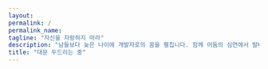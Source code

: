 ```yaml
---
layout: 
permalink: /
permalink_name: 
tagline: "자신을 자랑하지 마라"
description: "남들보다 늦은 나이에 개발자로의 꿈을 펼칩니다. 함께 어둠의 심연에서 발버둥치길 바라며"
title: "대문 두드리는 중"
---
```


<html lang="en">
<head>
    <meta charset="UTF-8">
    <meta http-equiv="X-UA-Compatible" content="IE=edge">
    <meta name="viewport" content="width=device-width, initial-scale=1.0">
    <link rel="apple-touch-icon" sizes="180x180" href="/assets/favicon/apple-touch-icon.png">
    <link rel="icon" type="image/png" sizes="32x32" href="/assets/favicon/favicon-32x32.png">
    <link rel="icon" type="image/png" sizes="16x16" href="/assets/favicon/favicon-16x16.png">
    <link rel="manifest" href="/assets/favicon/site.webmanifest">
    <link rel="mask-icon" href="/assets/favicon/safari-pinned-tab.svg" color="#5bbad5">
    <title>dasfef</title>
</head>
<body>
    <canvas style = "position: fixed; top: 0; left: 0;"></canvas>
    <script type = "text/javascript" src="script.js"></script>
    
    
</body>
</html>